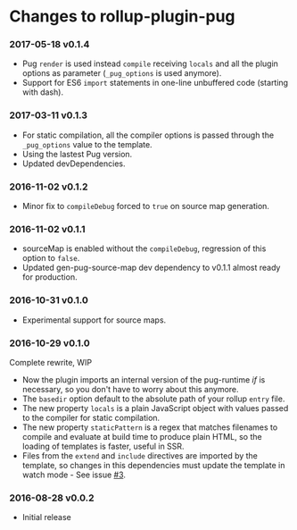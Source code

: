 # Changes to rollup-plugin-pug

### 2017-05-18 v0.1.4
- Pug `render` is used instead `compile` receiving `locals` and all the plugin options as parameter (`_pug_options` is used anymore).
- Support for ES6 `import` statements in one-line unbuffered code (starting with dash).

### 2017-03-11 v0.1.3
- For static compilation, all the compiler options is passed through the `_pug_options` value to the template.
- Using the lastest Pug version.
- Updated devDependencies.

### 2016-11-02 v0.1.2
- Minor fix to `compileDebug` forced to `true` on source map generation.

### 2016-11-02 v0.1.1
- sourceMap is enabled without the `compileDebug`, regression of this option to `false`.
- Updated gen-pug-source-map dev dependency to v0.1.1 almost ready for production.

### 2016-10-31 v0.1.0
- Experimental support for source maps.

### 2016-10-29 v0.1.0
Complete rewrite, WIP

- Now the plugin imports an internal version of the pug-runtime *if* is necessary, so you don't have to worry about this anymore.
- The `basedir` option default to the absolute path of your rollup `entry` file.
- The new property `locals` is a plain JavaScript object with values passed to the compiler for static compilation.
- The new property `staticPattern` is a regex that matches filenames to compile and evaluate at build time to produce plain HTML, so the loading of templates is faster, useful in SSR.
- Files from the `extend` and `include` directives are imported by the template, so changes in this dependencies must update the template in watch mode - See issue [#3](https://github.com/aMarCruz/rollup-plugin-pug/issues/3).

### 2016-08-28 v0.0.2
- Initial release
